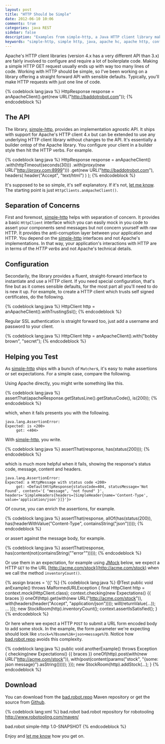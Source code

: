 ```yaml
---
layout: post
title: "HTTP Should be Simple"
date: 2012-06-10 10:06
comments: true
categories: java REST
sidebar: false
description: "Examples from simple-http, a Java HTTP client library making HTTP calls much more straight forward"
keywords: "simple-http, simple http, java, apache hc, apache http, configuring apache http, java"
---
```


Apache's HTTP client libraries (version 4.x has a very different API than 3.x) are fairly involved to configure and require a lot of boilerplate code. Making a simple HTTP GET request usually ends up with way too many lines of code. Working with HTTP should be simple, so I've been working on a library offering a straight forward API with sensible defaults. Typically, you'll make HTTP requests with just one line of code.

{% codeblock lang:java %}
HttpResponse response = anApacheClient().get(new URL("http://baddotrobot.com"));
{% endcodeblock %}

<!-- more -->

## The API

The library, [simple-http](https://github.com/tobyweston/simple-http), provides an implementation agnostic API. It ships with support for Apache's HTTP client 4.x but can be extended to use any underlying HTTP client library without changes to the API. It's essentially a builder ontop of the Apache library. You configure your client in a builder style then hit the HTTP verbs. For example.

{% codeblock lang:java %}
HttpResponse response = anApacheClient()
    .with(httpTimeout(seconds(30)))
    .with(proxy(new URL("http://proxy.com:8999")))
    .get(new URL("http://baddotrobot.com"),
        headers(
            header("Accept", "text/html")
        )
    );
{% endcodeblock %}


It's supposed to be so simple, it's self explanatory. If it's not, [let me know](https://twitter.com/#!/jamanifin). The starting point is just `HttpClients.anApacheClient()`.

## Separation of Concerns

First and foremost, [simple-http](https://github.com/tobyweston/simple-http) helps with separation of concern. It provides a basic `HttpClient` interface which you can easily mock in you code to assert your components send messages but not concern yourself with raw HTTP. It provides the anti-corruption layer between your application and HTTP. You depend on the [simple-http](https://github.com/tobyweston/simple-http) interfaces and not Apache's implementations. In that way, your application's interactions with HTTP are in terms of the _HTTP verbs_ and not Apache's technical details.

## Configuration

Secondarily, the library provides a fluent, straight-forward interface to instantiate and use a HTTP client. If you need special configuration, that's fine but as it comes sensible defaults, for the most part all you'll need to do is new it up. For example, to create a HTTP client which trusts self signed certificates, do the following.

{% codeblock lang:java %}
HttpClient http = anApacheClient().withTrustingSsl();
{% endcodeblock %}

Regular SSL authentication is straight forward too, just add a username and password to your client.

{% codeblock lang:java %}
HttpClient http = anApacheClient().with("bobby brown", "secret");
{% endcodeblock %}


## Helping you Test

As [simple-http](https://github.com/tobyweston/simple-http) ships with a bunch of `Matcher`s, it's easy to make assertions or set expectations. For a simple case, compare the following.

Using Apache directly, you might write something like this.

{% codeblock lang:java %}
assertThat(apacheResponse.getStatusLine().getStatusCode(), is(200));
{% endcodeblock %}

which, when it fails presents you with the following.

    java.lang.AssertionError:
    Expected: is <200>
         got: <404>


With [simple-http](https://github.com/tobyweston/simple-http), you write.

{% codeblock lang:java %}
assertThat(response, has(status(200)));
{% endcodeblock %}


which is much more helpful when it fails, showing the response's status code, message, content and headers.

    java.lang.AssertionError:
    Expected: a HttpMessage with status code <200>
         got: <DefaultHttpResponse{statusCode=404, statusMessage='Not Found', content='{ "message", "not found" }', headers='SimpleHeaders{headers=[SimpleHeader{name='Content-Type', value='application/json'}]}'}>

Of course, you can enrich the assertions, for example.

{% codeblock lang:java %}
assertThat(response, allOf(has(status(200)), has(headerWithValue("Content-Type", containsString("json")))));
{% endcodeblock %}

or assert against the message body, for example.

{% codeblock lang:java %}
assertThat(response, has(content(not(containsString("\"error\"")))));
{% endcodeblock %}


Or use them in an expectation, for example using [JMock](http://jmock.org/) below, we expect a HTTP `GET` to the URL [http://acme.com/stock](http://acme.com/stock) when we call the method `inventoryCount()`.

{% assign braces = '{{' %}
{% codeblock lang:java %}
@Test
public void anExample() throws MalformedURLException {
    final HttpClient http = context.mock(HttpClient.class);
    context.checking(new Expectations() {{ braces }}
        oneOf(http).get(with(new URL("http://acme.com/stock")), with(headers(header("Accept", "application/json")))); will(returnValue(...));
        ...
    }});
    new StockRoom(http).inventoryCount();
    context.assertIsSatisfied();
}
{% endcodeblock %}

Or here where we expect a HTTP `POST` to submit a URL form encoded body to add some stock. In the example, the form parameter we're expecting should look like `stock=%7Bsome%3A+json+message%7D`. Notice how [bad.robot.repo](http://robotooling.com/maven/) avoids this complexity.

{% codeblock lang:java %}
public void anotherExample() throws Exception {
	checking(new Expectations() {{ braces }}
		oneOf(http).post(with(new URL("http://acme.com/stock")), with(post(content(params("stock", "{some: json message}").asString()))));
	}});
	new StockRoom(http).addStock(...);
}
{% endcodeblock %}

## Download

You can download from the [bad.robot.repo](http://robotooling.com/maven/) Maven repository or get the source from [Github](https://github.com/tobyweston/simple-http).

{% codeblock lang:xml %}
<repositories>
    <repository>
        <id>bad.robot</id>
        <name>bad.robot repository for robotooling</name>
        <url>http://www.robotooling.com/maven/</url>
    </repository>
</repositories>

<dependency>
    <groupId>bad.robot</groupId>
    <artifactId>simple-http</artifactId>
    <version>1.0-SNAPSHOT</version>
</dependency>
{% endcodeblock %}


Enjoy and [let me know](https://twitter.com/#!/jamanifin) how you get on.
